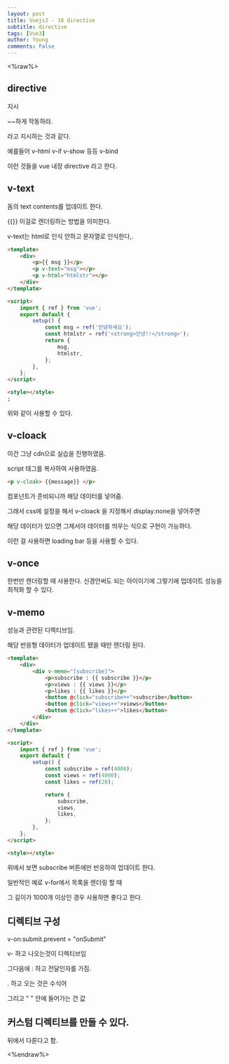 ```yaml
---
layout: post
title: Vuejs3 - 10 directive
subtitle: directive
tags: [Vue3]
author: Young
comments: False
---
```


<%raw%>

## directive

지시

~~하게 작동하라.

라고 지시하는 것과 같다.

예를들어
v-html
v-if
v-show 등등
v-bind

이런 것들을 vue 내장 directive 라고 한다.

## v-text

돔의 text contents를 업데이트 한다.

\{\{\}\} 이걸로 렌더링하는 방법을 의미한다.

v-text는 html로 인식 안하고 문자열로 인식한다,.

```html
<template>
	<div>
		<p>{{ msg }}</p>
		<p v-text="msg"></p>
		<p v-html="htmlstr"></p>
	</div>
</template>

<script>
	import { ref } from 'vue';
	export default {
		setup() {
			const msg = ref('안녕하세요');
			const htmlstr = ref('<strong>안녕!!</strong>');
			return {
				msg,
				htmlstr,
			};
		},
	};
</script>

<style></style>
;
```

위와 같이 사용할 수 있다.

## v-cloack

이건 그냥 cdn으로 실습을 진행하였음.

script 태그를 복사하여 사용하였음.

```html
<p v-cloak> {{message}} </p>
```

컴포넌트가 준비되니까 해당 데이터를 넣어줌.

그래서 css에 설정을 해서
v-cloack 을 지정해서 display:none을 넣어주면

해당 데이터가 있으면 그제서야 데이터를 띄우는 식으로 구현이 가능하다.

이런 걸 사용하면 loading bar 등을 사용할 수 있다.

## v-once

한번만 렌더링할 때 사용한다.
신경안써도 되는 아이이기에
그렇기에 업데이트 성능을 최적화 할 수 있다.

## v-memo

성능과 관련된 디렉티브임.

해당 반응형 데이터가 업데이트 됐을 때만 렌더링 된다.

```html
<template>
	<div>
		<div v-memo="[subscribe]">
			<p>subscribe : {{ subscribe }}</p>
			<p>views : {{ views }}</p>
			<p>likes : {{ likes }}</p>
			<button @click="subscribe++">subscribe</button>
			<button @click="views++">views</button>
			<button @click="likes++">likes</button>
		</div>
	</div>
</template>

<script>
	import { ref } from 'vue';
	export default {
		setup() {
			const subscribe = ref(4000);
			const views = ref(4000);
			const likes = ref(20);

			return {
				subscribe,
				views,
				likes,
			};
		},
	};
</script>

<style></style>
```

위에서 보면 subscribe 버튼에만 반응하여 업데이트 한다.

일반적인 예로
v-for에서 목록을 렌더링 할 때

그 길이가 1000개 이상인 경우 사용하면 좋다고 한다.

## 디렉티브 구성

v-on:submit.prevent = "onSubmit"

v- 하고 나오는것이 디렉티브임

그다음에 : 하고 전달인자를 가짐.

. 하고 오는 것은 수식어

그리고 " " 안에 들어가는 건 값

## 커스텀 디렉티브를 만들 수 있다.

뒤에서 다룬다고 함.

<%endraw%>
